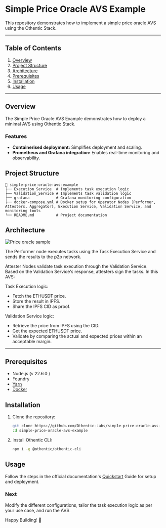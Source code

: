 # Simple Price Oracle AVS Example

This repository demonstrates how to implement a simple price oracle AVS using the Othentic Stack.

---

## Table of Contents

1. [Overview](#overview)
2. [Project Structure](#project-structure)
3. [Architecture](#architecture)
4. [Prerequisites](#prerequisites)
5. [Installation](#installation)
6. [Usage](#usage)

---

## Overview

The Simple Price Oracle AVS Example demonstrates how to deploy a minimal AVS using Othentic Stack.



### Features

- **Containerised deployment:** Simplifies deployment and scaling.
- **Prometheus and Grafana integration:** Enables real-time monitoring and observability.

## Project Structure

```mdx
📂 simple-price-oracle-avs-example
├── Execution_Service  # Implements task execution logic
├── Validation_Service # Implements task validation logic
├── grafana            # Grafana monitoring configuration
├── docker-compose.yml # Docker setup for Operator Nodes (Performer, Attesters, Aggregator), Execution Service, Validation Service, and monitoring tools
└── README.md          # Project documentation
```

## Architecture

![Price oracle sample](https://github.com/user-attachments/assets/03d544eb-d9c3-44a7-9712-531220c94f7e)

The Performer node executes tasks using the Task Execution Service and sends the results to the p2p network.

Attester Nodes validate task execution through the Validation Service. Based on the Validation Service's response, attesters sign the tasks. In this AVS:

Task Execution logic:
- Fetch the ETHUSDT price.
- Store the result in IPFS.
- Share the IPFS CID as proof.

Validation Service logic:
- Retrieve the price from IPFS using the CID.
- Get the expected ETHUSDT price.
- Validate by comparing the actual and expected prices within an acceptable margin.
---

## Prerequisites

- Node.js (v 22.6.0 )
- Foundry
- [Yarn](https://yarnpkg.com/)
- [Docker](https://docs.docker.com/engine/install/)

## Installation

1. Clone the repository:

   ```bash
   git clone https://github.com/Othentic-Labs/simple-price-oracle-avs-example.git
   cd simple-price-oracle-avs-example
   ```

2. Install Othentic CLI:

   ```bash
   npm i -g @othentic/othentic-cli
   ```

## Usage

Follow the steps in the official documentation's [Quickstart](https://docs.othentic.xyz/main/avs-framework/quick-start#steps) Guide for setup and deployment.

### Next
Modify the different configurations, tailor the task execution logic as per your use case, and run the AVS.

Happy Building! 🚀


